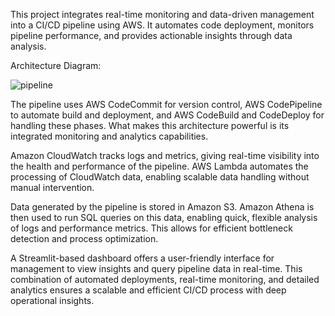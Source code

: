 This project integrates real-time monitoring and data-driven management into a CI/CD pipeline using AWS. It automates code deployment, monitors pipeline performance, and provides actionable insights through data analysis.


Architecture Diagram:

![pipeline](https://github.com/user-attachments/assets/3c4c4c7e-c715-4c74-a26d-68586fbceecc)

The pipeline uses AWS CodeCommit for version control, AWS CodePipeline to automate build and deployment, and AWS CodeBuild and CodeDeploy for handling these phases. What makes this architecture powerful is its integrated monitoring and analytics capabilities.

Amazon CloudWatch tracks logs and metrics, giving real-time visibility into the health and performance of the pipeline. AWS Lambda automates the processing of CloudWatch data, enabling scalable data handling without manual intervention.

Data generated by the pipeline is stored in Amazon S3. Amazon Athena is then used to run SQL queries on this data, enabling quick, flexible analysis of logs and performance metrics. This allows for efficient bottleneck detection and process optimization.

A Streamlit-based dashboard offers a user-friendly interface for management to view insights and query pipeline data in real-time. This combination of automated deployments, real-time monitoring, and detailed analytics ensures a scalable and efficient CI/CD process with deep operational insights.

